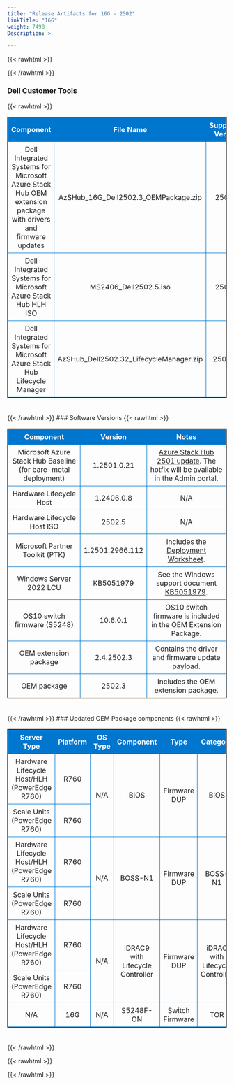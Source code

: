 ```yaml
---
title: "Release Artifacts for 16G - 2502"
linkTitle: "16G"
weight: 7498
Description: >

---
```


{{< rawhtml >}}

<!DOCTYPE html PUBLIC "-//W3C//DTD XHTML 1.0 Strict//EN" "http://www.w3.org/TR/xhtml1/DTD/xhtml1-strict.dtd">
<html xmlns="http://www.w3.org/1999/xhtml">
<head>

<style>
table {
    border-width:1px; border-style:solid;
    border-color:black;
    border-collapse: collapse;
    width: 100%;
    margin-bottom: 20px;
    table-layout:fixed;
    overflow-wrap: break-word;
}
th {
    border-width:1px;
    padding:7px;
    border-style:solid;
    border-color:#0076CE;
    background-color:#0076CE;
    color:#FFFFFF;
    text-align:center;
}
td {
    border-width:1px;
    padding:7px;
    border-style:solid;
    border-color:#0076CE;
    text-align:center;
}
caption {
    padding-bottom: 10px;
    color:  #0076CE;
    font-weight: bold;
    text-align: left;
    font-size: 20px;
}
</style>

</head>

<body>

<div id="content">
{{< /rawhtml >}}

### Dell Customer Tools
{{< rawhtml >}}
<table> <colgroup><col/><col/><col/></colgroup> <tr><th>Component</th><th>File Name</th><th>Supported Version</th></tr> <tr><td>Dell Integrated Systems for Microsoft Azure Stack Hub OEM extension package with drivers and firmware updates</td><td>AzSHub_16G_Dell2502.3_OEMPackage.zip</td><td>2502.3</td></tr> <tr><td>Dell Integrated Systems for Microsoft Azure Stack Hub HLH ISO</td><td>MS2406_Dell2502.5.iso</td><td>2502.5</td></tr> <tr><td>Dell Integrated Systems for Microsoft Azure Stack Hub Lifecycle Manager</td><td>AzSHub_Dell2502.32_LifecycleManager.zip</td><td>2502.32</td></tr> </table><br>
{{< /rawhtml >}}
### Software Versions
{{< rawhtml >}}
<table> <colgroup><col/><col/><col/></colgroup> <tr><th>Component</th><th>Version</th><th>Notes</th></tr> <tr><td>Microsoft Azure Stack Hub Baseline (for bare-metal deployment)</td><td>1.2501.0.21</td><td><a href='https://learn.microsoft.com/en-us/azure-stack/operator/release-notes?view=azs-2501'>Azure Stack Hub 2501 update</a>. The hotfix will be available in the Admin portal.</td></tr> <tr><td>Hardware Lifecycle Host</td><td>1.2406.0.8</td><td>N/A</td></tr> <tr><td>Hardware Lifecycle Host ISO</td><td>2502.5</td><td>N/A</td></tr> <tr><td>Microsoft Partner Toolkit (PTK)</td><td>1.2501.2966.112</td><td>Includes the <a href='https://www.powershellgallery.com/packages/Azs.Deployment.Worksheet/1.2501.2966.112'>Deployment Worksheet</a>.</td></tr> <tr><td>Windows Server 2022 LCU</td><td>KB5051979</td><td>See the Windows support document <a href='https://support.microsoft.com/help/5051979'>KB5051979</a>.</td></tr> <tr><td>OS10 switch firmware (S5248)</td><td>10.6.0.1</td><td>OS10 switch firmware is included in the OEM Extension Package.</td></tr> <tr><td>OEM extension package</td><td>2.4.2502.3</td><td>Contains the driver and firmware update payload.</td></tr> <tr><td>OEM package</td><td>2502.3</td><td>Includes the OEM extension package.</td></tr> </table><br>
{{< /rawhtml >}}
### Updated OEM Package components
{{< rawhtml >}}
<table>
<colgroup><col/><col/><col/><col/><col/><col/><col/><col/><col/><col/><col/></colgroup>
<tr><th>Server Type</th><th>Platform</th><th>OS Type</th><th>Component</th><th>Type</th><th>Category</th><th>Dell P/N</th><th>Previous SWB</th><th>Target SWB</th><th>Previous Version</th><th>Target Version</th></tr><tr><td>Hardware Lifecycle Host/HLH (PowerEdge R760)</td><td>R760</td><td rowspan="2">N/A</td><td rowspan="2">BIOS</td><td rowspan="2">Firmware DUP</td><td rowspan="2">BIOS</td><td rowspan="2">N/A</td><td rowspan="2"><a href='https://www.dell.com/support/home/en-us/drivers/driversdetails?driverid=PJYMD'>PJYMD</a></td><td rowspan="2"><a href='https://www.dell.com/support/home/en-us/drivers/driversdetails?driverid=K77XK'>K77XK</a></td><td rowspan="2">2.4.4</td><td rowspan="2">2.5.4</td></tr><tr><td>Scale Units (PowerEdge R760)</td><td>R760</td><tr><td>Hardware Lifecycle Host/HLH (PowerEdge R760)</td><td>R760</td><td rowspan="2">N/A</td><td rowspan="2">BOSS-N1</td><td rowspan="2">Firmware DUP</td><td rowspan="2">BOSS-N1</td><td rowspan="2">2MFVD</td><td rowspan="2"><a href='https://www.dell.com/support/home/en-us/drivers/driversdetails?driverid=3P9J3'>3P9J3</a></td><td rowspan="2"><a href='https://www.dell.com/support/home/en-us/drivers/driversdetails?driverid=33TD2'>33TD2</a></td><td rowspan="2">2.1.13.2025</td><td rowspan="2">2.1.13.2033</td></tr><tr><td>Scale Units (PowerEdge R760)</td><td>R760</td><tr><td>Hardware Lifecycle Host/HLH (PowerEdge R760)</td><td>R760</td><td rowspan="2">N/A</td><td rowspan="2">iDRAC9 with Lifecycle Controller</td><td rowspan="2">Firmware DUP</td><td rowspan="2">iDRAC with Lifecycle Controller</td><td rowspan="2">N/A</td><td rowspan="2"><a href='https://www.dell.com/support/home/en-us/drivers/driversdetails?driverid=92MM7'>92MM7</a></td><td rowspan="2"><a href='https://www.dell.com/support/home/en-us/drivers/driversdetails?driverid=5MXXN'>5MXXN</a></td><td rowspan="2">7.10.90.00</td><td rowspan="2">7.20.10.50</td></tr><tr><td>Scale Units (PowerEdge R760)</td><td>R760</td><tr><td>N/A</td><td>16G</td><td rowspan="1">N/A</td><td rowspan="1">S5248F-ON</td><td rowspan="1">Switch Firmware</td><td rowspan="1">TOR</td><td rowspan="1">N/A</td><td rowspan="1"><a href='https://www.dell.com/support/home/en-us/drivers/driversdetails?driverid=DNVRC'>DNVRC</a></td><td rowspan="1"><a href='https://www.dell.com/support/home/en-us/drivers/driversdetails?driverid=HD1V8'>HD1V8</a></td><td rowspan="1">10.5.6.5</td><td rowspan="1">10.6.0.1</td></tr></table><br>
{{< /rawhtml >}}

{{< rawhtml >}}
</div>

</body>

</html>


{{< /rawhtml >}}
